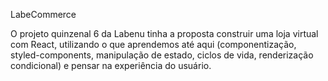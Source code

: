 LabeCommerce

O projeto quinzenal 6 da Labenu tinha a proposta construir uma loja virtual com React, utilizando o que aprendemos até aqui (componentização, styled-components, manipulação de estado, ciclos de vida, renderização condicional) e pensar na experiência do usuário.
